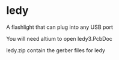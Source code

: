 # ledy
A flashlight that can plug into any USB port


You will need altium to open ledy3.PcbDoc

ledy.zip contain the gerber files for ledy
